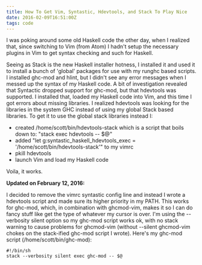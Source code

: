 ```yaml
---
title: How To Get Vim, Syntastic, Hdevtools, and Stack To Play Nice
date: 2016-02-09T16:51:00Z
tags: code
---
```

I was poking around some old Haskell code the other day, when I realized that,
since switching to Vim (from Atom) I hadn't setup the necessary plugins in Vim
to get syntax checking and such for Haskell.

Seeing as Stack is the new Haskell installer hotness, I installed it and used it
to install a bunch of 'global' packages for use with my runghc based scripts. I
installed ghc-mod and hlint, but I didn't see any error messages when I messed
up the syntax of my Haskell code. A bit of investigation revealed that Syntactic
dropped support for ghc-mod, but that hdevtools was supported. I installed that,
loaded my Haskell code into Vim, and this time I got errors about missing
libraries. I realized hdevtools was looking for the libraries in the system GHC
instead of using my global Stack based libraries. To get it to use the global
stack libraries instead I:

* created /home/scott/bin/hdevtools-stack which is a script that boils down to: "stack exec hdevtools -- $@"
* added "let g:syntastic_haskell_hdevtools_exec = '/home/scott/bin/hdevtools-stack'" to my vimrc
* pkill hdevtools
* launch Vim and load my Haskell code

Voila, it works.

**Updated on February 12, 2016:**

I decided to remove the vimrc syntastic config line and instead I wrote a
hdevtools script and made sure its higher priority in my PATH. This works for
ghc-mod, which, in combination with ghcmod-vim, makes it so I can do fancy stuff
like get the type of whatever my cursor is over. I'm using the --verbosity
silent option so my ghc-mod script works ok, with no stack warning to cause
problems for ghcmod-vim (without --silent ghcmod-vim chokes on the stack-ified
ghc-mod script I wrote). Here's my ghc-mod script (/home/scott/bin/ghc-mod):

    #!/bin/sh
    stack --verbosity silent exec ghc-mod -- $@
